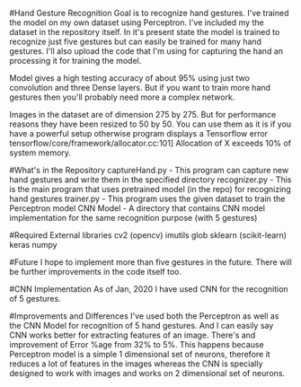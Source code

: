 #Hand Gesture Recognition
Goal is to recognize hand gestures. I've trained the model on my own dataset using Perceptron. I've included my the dataset in the repository itself. In it's present state the model is trained to recognize just five gestures but can easily be trained for many hand gestures. I'll also upload the code that I'm using for capturing the hand an processing it for training the model.

Model gives a high testing accuracy of about 95% using just two convolution and three Dense layers. But if you want to train more hand gestures then you'll probably need more a complex network.

Images in the dataset are of dimension 275 by 275. But for performance reasons they have been resized to 50 by 50. You can use them as it is if you have a powerful setup otherwise program displays a Tensorflow error tensorflow/core/framework/allocator.cc:101] Allocation of X exceeds 10% of system memory.

#What's in the Repository 
captureHand.py - This program can capture new hand gestures and write them in the specified directory
recognizer.py - This is the main program that uses pretrained model (in the repo) for recognizing hand gestures
trainer.py - This program uses the given dataset to train the Perceptron model
CNN Model - A directory that contains CNN model implementation for the same recognition purpose (with 5 gestures)

#Required External libraries
cv2 (opencv)
imutils
glob
sklearn (scikit-learn)
keras
numpy

#Future
I hope to implement more than five gestures in the future. There will be further improvements in the code itself too.

#CNN Implementation
As of Jan, 2020 I have used CNN for the recognition of 5 gestures. 

#Improvements and Differences
I've used both the Perceptron as well as the CNN Model for recognition of 5 hand gestures. And I can easily say CNN works better for extracting features of an image. There's and improvement of Error %age from 32% to 5%. This happens because Perceptron model is a simple 1 dimensional set of neurons, therefore it reduces a lot of features in the images whereas the CNN is specially designed to work with images and works on 2 dimensional set of neurons.
